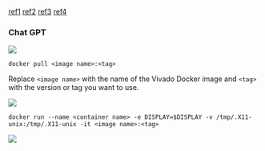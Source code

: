 [ref1](https://github.com/saba-ja/vivado_docker)
[ref2](https://github.com/carlesfernandez/docker-petalinux)
[ref3](https://support.xilinx.com/s/question/0D52E00006liykGSAQ/segfaults-building-projects-with-vivado-20211-in-docker?language=en_US)
[ref4](https://github.com/sinitame/xilinx-docker-mac)

### Chat GPT
![](https://i.imgur.com/r6Q8M2P.png)
```
docker pull <image name>:<tag>
```
Replace `<image name>` with the name of the Vivado Docker image and `<tag>` with the version or tag you want to use.

![](https://i.imgur.com/MG9HHSI.png)
```
docker run --name <container name> -e DISPLAY=$DISPLAY -v /tmp/.X11-unix:/tmp/.X11-unix -it <image name>:<tag>
```

![](https://i.imgur.com/zk9xY7L.png)
